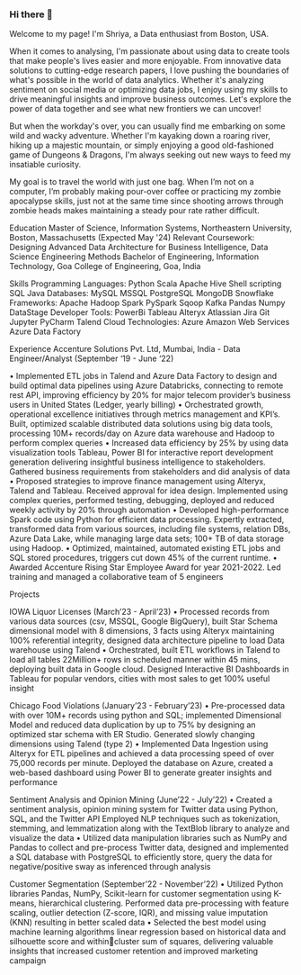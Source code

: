 ### Hi there 👋

<!--
**shriyapandita06/shriyapandita06** is a ✨ _special_ ✨ repository because its `README.md` (this file) appears on your GitHub profile.

Here are some ideas to get you started:

- 🔭 I’m currently working on ...
- 🌱 I’m currently learning ...
- 👯 I’m looking to collaborate on ...
- 🤔 I’m looking for help with ...
- 💬 Ask me about ...
- 📫 How to reach me: ...
- 😄 Pronouns: ...
- ⚡ Fun fact: ...
-->

Welcome to my page!
I'm Shriya, a Data enthusiast from Boston, USA.

When it comes to analysing, I'm passionate about using data to create tools that make people's lives easier and more enjoyable. From innovative data solutions to cutting-edge research papers, I love pushing the boundaries of what's possible in the world of data analytics. Whether it's analyzing sentiment on social media or optimizing data jobs, I enjoy using my skills to drive meaningful insights and improve business outcomes. Let's explore the power of data together and see what new frontiers we can uncover!

But when the workday's over, you can usually find me embarking on some wild and wacky adventure. Whether I'm kayaking down a roaring river, hiking up a majestic mountain, or simply enjoying a good old-fashioned game of Dungeons & Dragons, I'm always seeking out new ways to feed my insatiable curiosity.

My goal is to travel the world with just one bag. When I’m not on a computer, I’m probably making pour-over coffee or practicing my zombie apocalypse skills, just not at the same time since shooting arrows through zombie heads makes maintaining a steady pour rate rather difficult.

Education
Master of Science, Information Systems, Northeastern University, Boston, Massachusetts (Expected May '24)
Relevant Coursework: Designing Advanced Data Architecture for Business Intelligence, Data Science Engineering Methods
Bachelor of Engineering, Information Technology, Goa College of Engineering, Goa, India

Skills
Programming Languages:
Python
Scala
Apache Hive
Shell scripting
SQL
Java
Databases:
MySQL
MSSQL
PostgreSQL
MongoDB
Snowflake
Frameworks:
Apache Hadoop
Spark
PySpark
Sqoop
Kafka
Pandas
Numpy
DataStage
Developer Tools:
PowerBi
Tableau
Alteryx
Atlassian Jira
Git
Jupyter
PyCharm
Talend
Cloud Technologies:
Azure
Amazon Web Services
Azure Data Factory

Experience
Accenture Solutions Pvt. Ltd, Mumbai, India - Data Engineer/Analyst (September ‘19 - June ‘22)

• Implemented ETL jobs in Talend and Azure Data Factory to design and build optimal data pipelines using Azure Databricks, connecting 
to remote rest API, improving efficiency by 20% for major telecom provider’s business users in United States (Ledger, yearly billing)
• Orchestrated growth, operational excellence initiatives through metrics management and KPI’s. Built, optimized scalable distributed 
data solutions using big data tools, processing 10M+ records/day on Azure data warehouse and Hadoop to perform complex queries
• Increased data efficiency by 25% by using data visualization tools Tableau, Power BI for interactive report development generation
delivering insightful business intelligence to stakeholders. Gathered business requirements from stakeholders and did analysis of data
• Proposed strategies to improve finance management using Alteryx, Talend and Tableau. Received approval for idea design. 
Implemented using complex queries, performed testing, debugging, deployed and reduced weekly activity by 20% through automation
• Developed high-performance Spark code using Python for efficient data processing. Expertly extracted, transformed data from various 
sources, including file systems, relation DBs, Azure Data Lake, while managing large data sets; 100+ TB of data storage using Hadoop. 
• Optimized, maintained, automated existing ETL jobs and SQL stored procedures, triggers cut down 45% of the current runtime.
• Awarded Accenture Rising Star Employee Award for year 2021-2022. Led training and managed a collaborative team of 5 engineers 

Projects

IOWA Liquor Licenses (March’23 - April’23)
• Processed records from various data sources (csv, MSSQL, Google BigQuery), built Star Schema dimensional model with 8 dimensions, 
3 facts using Alteryx maintaining 100% referential integrity, designed data architecture pipeline to load Data warehouse using Talend
• Orchestrated, built ETL workflows in Talend to load all tables 22Million+ rows in scheduled manner within 45 mins, deploying built data 
in Google cloud. Designed Interactive BI Dashboards in Tableau for popular vendors, cities with most sales to get 100% useful insight

Chicago Food Violations (January’23 - February’23)
• Pre-processed data with over 10M+ records using python and SQL; implemented Dimensional Model and reduced data duplication by 
up to 75% by designing an optimized star schema with ER Studio. Generated slowly changing dimensions using Talend (type 2)
• Implemented Data Ingestion using Alteryx for ETL pipelines and achieved a data processing speed of over 75,000 records per minute.
Deployed the database on Azure, created a web-based dashboard using Power BI to generate greater insights and performance

Sentiment Analysis and Opinion Mining (June’22 - July’22)
• Created a sentiment analysis, opinion mining system for Twitter data using Python, SQL, and the Twitter API Employed NLP techniques 
such as tokenization, stemming, and lemmatization along with the TextBlob library to analyze and visualize the data
• Utilized data manipulation libraries such as NumPy and Pandas to collect and pre-process Twitter data, designed and implemented a 
SQL database with PostgreSQL to efficiently store, query the data for negative/positive sway as inferenced through analysis 

Customer Segmentation (September’22 - November’22)
• Utilized Python libraries Pandas, NumPy, Scikit-learn for customer segmentation using K-means, hierarchical clustering. Performed data 
pre-processing with feature scaling, outlier detection (Z-score, IQR), and missing value imputation (KNN) resulting in better scaled data
• Selected the best model using machine learning algorithms linear regression based on historical data and silhouette score and withincluster sum of squares, delivering valuable insights that increased customer retention and improved marketing campaign

